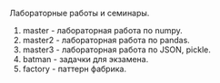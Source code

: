 Лабораторные работы и семинары.

1. master - лабораторная работа по numpy.
2. master2 - лабораторная работа по pandas.
3. master3 - лабораторная работа по JSON, pickle.
4. batman - задачки для экзамена.
5. factory - паттерн фабрика.
